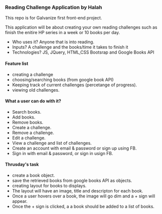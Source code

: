 ### Reading Challenge Application by Halah

This repo is for Galvanize first front-end project.

This application will be about creating your own reading challenges such as finish the enitire HP series in a week or 10 books per day.

 - Who uses it? Anyone that is into reading.
 - Inputs? A challenge and the books/time it takes to finish it
- Technologies? JS, JQuery, HTML,CSS Bootsrap and Google Books API

#### Feature list
- creating a challenge
- choosing/searching books (from google book API)
- Keeping track of current challenges (percetange of progress).
- viewing old challenges.


#### What a user can do with it?
- Search books.
- Add books.
- Remove books.
- Create a challenge.
- Remove a challenge.
- Edit a challenge.
- View a challenge and list of challenges.
- Create an account with email & password or sign up using FB.
- Sign in with email & password, or sign in usign FB.


#### Thrusday's task
- create a book object.
- save the retrieved books from google books API as objects.
- creating layout for books to displays.
- The layout will have an image, title and descripton for each book. 
- Once a user hovers over a book, the image will go dim and a + sign will appear.
- Once the + sign is clicked, a a book should be added to a list of books. 